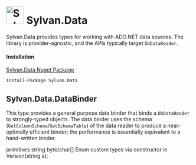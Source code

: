 # <img src="../Sylvan.png" height="48" alt="Sylvan Logo"/> Sylvan.Data

Sylvan.Data provides types for working with ADO.NET data sources. 
The library is provider-agnostic, and the APIs typically target `DbDataReader`.

#### Installation

[Sylvan.Data Nuget Package](https://www.nuget.org/packages/Sylvan.Data/)

`Install-Package Sylvan.Data`


## Sylvan.Data.DataBinder

This type provides a general purpose data binder that binds a `DbDataReader` to
strongly-typed objects. The data binder uses the schema (`GetColumnSchema`/`GetSchemaTable`) of the
data reader to produce a near-optimally efficient binder; the performance is essentially equivalent
to a hand-written binder.

primitives
string
byte/char[]
Enum
custom types via constructor
	ie Version(string s);
